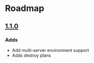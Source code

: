 # Roadmap

## [1.1.0](https://github.com/conductorphp/conductor-application-orchestration/compare/release%2F1.0...release%2F1.1)
### Adds
- Add multi-server environment support
- Adds destroy plans
